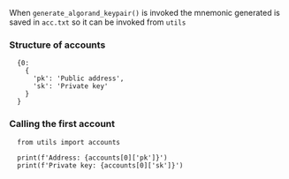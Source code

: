 
When ```generate_algorand_keypair()``` is invoked the mnemonic generated is saved in ```acc.txt``` so it can be invoked from ```utils```

### Structure of accounts
```
  {0: 
    {
      'pk': 'Public address', 
      'sk': 'Private key'
    }
  }
```

### Calling the first account
```
  from utils import accounts
  
  print(f'Address: {accounts[0]['pk']}')
  print(f'Private key: {accounts[0]['sk']}')
```